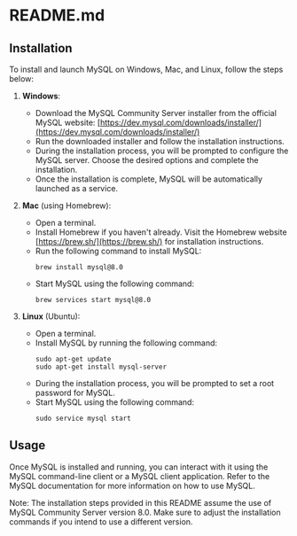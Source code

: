 # README.md

## Installation

To install and launch MySQL on Windows, Mac, and Linux, follow the steps below:

1. **Windows**:
   - Download the MySQL Community Server installer from the official MySQL website: [https://dev.mysql.com/downloads/installer/](https://dev.mysql.com/downloads/installer/)
   - Run the downloaded installer and follow the installation instructions.
   - During the installation process, you will be prompted to configure the MySQL server. Choose the desired options and complete the installation.
   - Once the installation is complete, MySQL will be automatically launched as a service.

2. **Mac** (using Homebrew):
   - Open a terminal.
   - Install Homebrew if you haven't already. Visit the Homebrew website [https://brew.sh/](https://brew.sh/) for installation instructions.
   - Run the following command to install MySQL:
     ```
     brew install mysql@8.0
     ```
   - Start MySQL using the following command:
     ```
     brew services start mysql@8.0
     ```

3. **Linux** (Ubuntu):
   - Open a terminal.
   - Install MySQL by running the following command:
     ```
     sudo apt-get update
     sudo apt-get install mysql-server
     ```
   - During the installation process, you will be prompted to set a root password for MySQL.
   - Start MySQL using the following command:
     ```
     sudo service mysql start
     ```

## Usage

Once MySQL is installed and running, you can interact with it using the MySQL command-line client or a MySQL client application. Refer to the MySQL documentation for more information on how to use MySQL.

Note: The installation steps provided in this README assume the use of MySQL Community Server version 8.0. Make sure to adjust the installation commands if you intend to use a different version.
